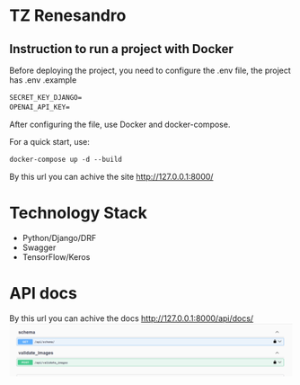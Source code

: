 # TZ Renesandro
## Instruction to run a project with Docker

Before deploying the project, you need to configure the .env file, the project has .env .example
```dockerfile
SECRET_KEY_DJANGO=
OPENAI_API_KEY=
```
After configuring the file, use Docker and docker-compose.

For a quick start, use:
```dockerfile
docker-compose up -d --build
```
By this url you can achive the site http://127.0.0.1:8000/

# Technology Stack
* Python/Django/DRF
* Swagger
* TensorFlow/Keros

# API docs
By this url you can achive the docs http://127.0.0.1:8000/api/docs/
![image docs](/media_for_readme/docs.png)
